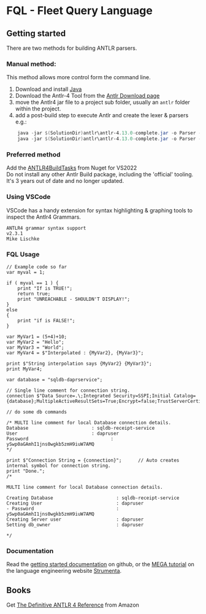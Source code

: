 # FQL - Fleet Query Language


## Getting started

There are two methods for building ANTLR parsers. 

### Manual method:
This method allows more control form the command line.
1. Download and install [Java](https://www.java.com/download/ie_manual.jsp)
1. Download the Antlr-4 Tool from the [Antlr Download page](https://www.antlr.org/download.html)  
1. move the Antlr4 jar file to a project sub folder, usually an `antlr` folder within the project.
1. add a post-build step to execute Antlr and create the lexer & parsers  
    e.g.:  
```Powershell
    java -jar $(SolutionDir)antlr\antlr-4.13.0-complete.jar -o Parser -visitor -Dlanguage=CSharp $(ProjectDir)\YourLexer.g4  
    java -jar $(SolutionDir)antlr\antlr-4.13.0-complete.jar -o Parser -visitor -Dlanguage=CSharp $(ProjectDir)\YourParser.g4"
```    

### Preferred method

Add the [ANTLR4BuildTasks](https://github.com/kaby76/Antlr4BuildTasks/tree/master) from Nuget for VS2022  
Do not install any other Antlr Build package, including the 'official' tooling. It's 3 years out of date and no longer updated.

### Using VSCode
VSCode has a handy extension for syntax highlighting & graphing tools to inspect the Antlr4 Grammars.
```
ANTLR4 grammar syntax support
v2.3.1
Mike Lischke
```

### FQL Usage

```
// Example code so far
var myval = 1;

if ( myval == 1 ) {
	print "If is TRUE!"; 
	return true;
	print "UNREACHABLE - SHOULDN'T DISPLAY!";
}
else
{
	print "if is FALSE!";
}

var MyVar1 = (5+4)+10;
var MyVar2 = "Hello";
var MyVar3 = "World";
var MyVar4 = $"Interpolated : {MyVar2}, {MyVar3}";

print $"String interpolation says {MyVar2} {MyVar3}";
print MyVar4;

var database = "sqldb-daprservice";

// Single line comment for connection string.
connection $"Data Source=.\;Integrated Security=SSPI;Initial Catalog={database};MultipleActiveResultSets=True;Encrypt=false;TrustServerCertificate=true";

// do some db commands

/* MULTI line comment for local Database connection details.
Database                       : sqldb-receipt-service
User                           : dapruser
Password                              : ySwp0aGAmhI1jns0wgkb5zmH9iuW7AMQ
*/

print $"Connection String = {connection}";		// Auto creates internal symbol for connection string.
print "Done.";
/*

MULTI line comment for local Database connection details.

Creating Database                       : sqldb-receipt-service
Creating User                           : dapruser
- Password                              : ySwp0aGAmhI1jns0wgkb5zmH9iuW7AMQ
Creating Server user                    : dapruser
Setting db_owner                        : dapruser

*/
```


### Documentation

Read the [getting started documentation](https://github.com/antlr/antlr4/blob/master/doc/getting-started.md) on github, or the [MEGA tutorial](https://tomassetti.me/antlr-mega-tutorial/) on the language engineering website [Strumenta](https://strumenta.com/).

## Books
Get [The Definitive ANTLR 4 Reference](https://www.amazon.co.uk/Definitive-ANTLR-4-Reference/dp/1934356999/ref=sr_1_1?crid=18NZ4S6UJ440R&keywords=ANTLR&qid=1691662200&sprefix=antlr%2Caps%2C71&sr=8-1) from Amazon








